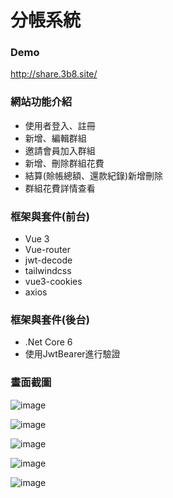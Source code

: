 # 分帳系統

### Demo

<a href="<http://share.3b8.site/>" target="_blank">http://share.3b8.site/</a><br/>


### 網站功能介紹

-   使用者登入、註冊
-   新增、編輯群組
-   邀請會員加入群組
-   新增、刪除群組花費
-   結算(賒帳總額、還款紀錄)新增刪除
-   群組花費詳情查看

### 框架與套件(前台)

-   Vue 3
-   Vue-router
-   jwt-decode
-   tailwindcss
-   vue3-cookies
-   axios

### 框架與套件(後台)

-   .Net Core 6
-   使用JwtBearer進行驗證

### 畫面截圖
![image](https://user-images.githubusercontent.com/51053467/182651770-9b1ca92f-da00-40b4-ae86-288ecfff2f42.png)

![image](https://user-images.githubusercontent.com/51053467/182652603-0fbc48b0-de2c-4854-99cd-e97f0f50e6ad.png)

![image](https://user-images.githubusercontent.com/51053467/182652696-fb72562a-8675-4ae6-8056-eb5a1c27d466.png)

![image](https://user-images.githubusercontent.com/51053467/182652755-df47d1d3-0e91-4b78-a521-c3198dd3fdaf.png)

![image](https://user-images.githubusercontent.com/51053467/182652925-f3af7dd7-43f0-4ed8-aa65-ae4094574bcf.png)

